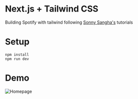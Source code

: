 # Next.js + Tailwind CSS

Building Spotify with tailwind following [Sonny Sangha's](https://www.youtube.com/watch?v=3xrko3GpYoU) tutorials

# Setup

```
npm install
npm run dev
```

# Demo


![Homepage](https://user-images.githubusercontent.com/3933447/147621377-fbe60ac8-7d16-4462-9c22-12771cd6b0a0.png)
